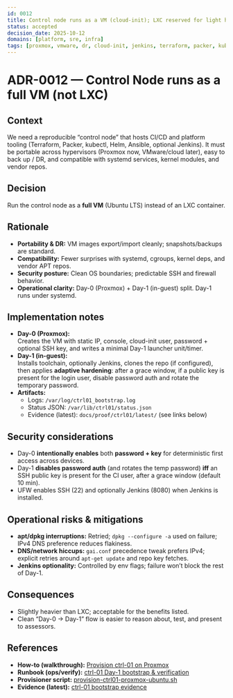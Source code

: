 ```yaml
---
id: 0012
title: Control node runs as a VM (cloud‑init); LXC reserved for light helpers
status: accepted
decision_date: 2025-10-12
domains: [platform, sre, infra]
tags: [proxmox, vmware, dr, cloud-init, jenkins, terraform, packer, kubernetes]
---
```


# ADR-0012 — Control Node runs as a full VM (not LXC)

## Context
We need a reproducible “control node” that hosts CI/CD and platform tooling (Terraform, Packer, kubectl, Helm, Ansible, optional Jenkins). It must be portable across hypervisors (Proxmox now, VMware/cloud later), easy to back up / DR, and compatible with systemd services, kernel modules, and vendor repos.

## Decision
Run the control node as a **full VM** (Ubuntu LTS) instead of an LXC container.

## Rationale
- **Portability & DR:** VM images export/import cleanly; snapshots/backups are standard.
- **Compatibility:** Fewer surprises with systemd, cgroups, kernel deps, and vendor APT repos.
- **Security posture:** Clean OS boundaries; predictable SSH and firewall behavior.
- **Operational clarity:** Day-0 (Proxmox) + Day-1 (in-guest) split. Day-1 runs under systemd.

## Implementation notes
- **Day-0 (Proxmox):**  
  Creates the VM with static IP, console, cloud-init user, password + optional SSH key, and writes a minimal Day-1 launcher unit/timer.
- **Day-1 (in-guest):**  
  Installs toolchain, optionally Jenkins, clones the repo (if configured), then applies **adaptive hardening**: after a grace window, if a public key is present for the login user, disable password auth and rotate the temporary password.
- **Artifacts:**  
  - Logs: `/var/log/ctrl01_bootstrap.log`  
  - Status JSON: `/var/lib/ctrl01/status.json`  
  - Evidence (latest): `docs/proof/ctrl01/latest/` (see links below)

## Security considerations
- Day-0 **intentionally enables** both **password + key** for deterministic first access across devices.  
- Day-1 **disables password auth** (and rotates the temp password) **iff** an SSH public key is present for the CI user, after a grace window (default 10 min).  
- UFW enables SSH (22) and optionally Jenkins (8080) when Jenkins is installed.

## Operational risks & mitigations
- **apt/dpkg interruptions:** Retried; `dpkg --configure -a` used on failure; IPv4 DNS preference reduces flakiness.
- **DNS/network hiccups:** `gai.conf` precedence tweak prefers IPv4; explicit retries around `apt-get update` and repo key fetches.
- **Jenkins optionality:** Controlled by env flags; failure won’t block the rest of Day-1.

## Consequences
- Slightly heavier than LXC; acceptable for the benefits listed.
- Clean “Day-0 → Day-1” flow is easier to reason about, test, and present to assessors.

## References
- **How-to (walkthrough):** [Provision ctrl-01 on Proxmox](../howto/HOWTO_ctrl01_provisioner.md)
- **Runbook (ops/verify):** [ctrl-01 Day-1 bootstrap & verification](../runbooks/bootstrap-ctrl01-node.md)
- **Provisioner script:** [provision-ctrl01-proxmox-ubuntu.sh](../../control/tools/provision/provision-ctrl01-proxmox-ubuntu.sh)
- **Evidence (latest):** [ctrl-01 bootstrap evidence](../proof/ctrl01/latest/README.md)
